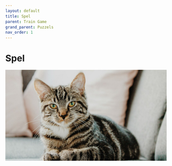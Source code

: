 ```yaml
---
layout: default
title: Spel
parent: Train Game
grand_parent: Puzzels
nav_order: 1
---
```

# Spel
![](2022-05-18-20-21-49.png)

